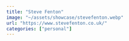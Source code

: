 ```yaml
---
title: "Steve Fenton"
image: "~/assets/showcase/stevefenton.webp"
url: "https://www.stevefenton.co.uk/"
categories: ["personal"]
---
```

